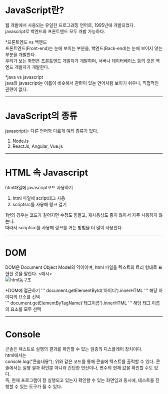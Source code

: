 JavaScript란?
=============   
웹 개발에서 사용되는 유일한 프로그래밍 언어로, 1995년에 개발되었다.   
javascript로 백엔드와 프론트엔드 모두 개발 가능하다.   

*프론트엔드 vs 백엔드   
프론트엔드(Front-end)는 눈에 보이는 부분을, 백엔드(Back-end)는 눈에 보이지 않는 부분을 개발한다.   
우리가 보는 화면은 프론트엔드 개발자가 개발하며, 서버나 데이터베이스 등의 것은 백엔드 개발자가 개발한다.   

*java vs javascript   
java와 javascript는 이름이 비슷해서 관련이 있는 언어처럼 보이기 쉬우나, 직접적인 관련이 없다.   

***

JavaScript의 종류   
============
javascript는 다른 언어와 다르게 여러 종류가 있다.   
1. NodeJs   
2. ReactJs, Angular, Vue.js   

***

HTML 속 Javascript
============
html파일에 javascript코드 사용하기
1. html 파일에 script태그 사용
2. scriptsrc를 사용해 링크 걸기

1번의 경우는 코드가 길어지면 수정도 힘들고, 재사용성도 좋지 않아서 자주 사용하지 않는다.   
따라서 scriptsrc를 사용해 링크를 거는 방법을 더 많이 사용한다.

***

DOM
============
DOM은 Document Object Model의 약어이며, html 파일을 텍스트의 트리 형태로 표현한 것을 말한다.   <예시>   
![html돔구조](https://user-images.githubusercontent.com/76941500/149151255-2271c26f-17fd-4876-a1b5-b5f83b2cee33.jpg)

*DOM에 접근하기
'''
document.getElementById('아이디').innerHTML
'''
해당 아이디의 요소를 선택   
'''
document.getElementByTagName('태그이름').innerHTML
'''
해당 태그 이름의 요소를 모두 선택   

***

Console
============   
콘솔은 텍스트로 실행의 결과를 확인할 수 있는 일종의 디스플레이 장치이다.   
html에서는   
	console.log("콘솔내용");
위와 같은 코드를 통해 콘솔에 텍스트를 출력할 수 있다.
콘솔에서는 실행 결과 확인뿐 아니라 간단한 연산이나, 변수의 현재 값을 확인할 수도 있다.   
즉, 현재 프로그램이 잘 실행되고 있는지 확인할 수 있는 화면임과 동시에, 테스트를 진행할 수 있는 도구가 될 수 있다.   
